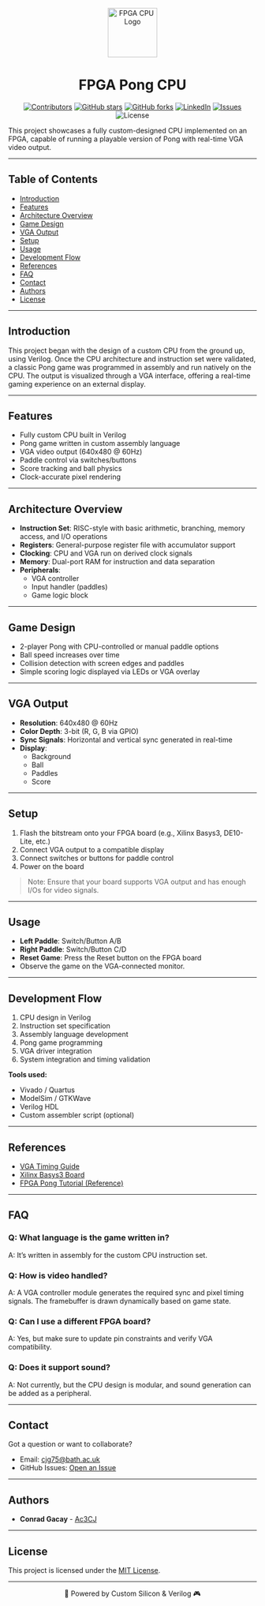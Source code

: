 <p align="center"><img src="https://www.teso.rs/img/services-icon-04.png" alt="FPGA CPU Logo" width="100"></p>
<h1 align="center"> FPGA Pong CPU </h1>

<div align="center">
  
[![Contributors](https://img.shields.io/github/contributors/Ac3CJ/FPGA-CPU-And-Pong-Game)](https://github.com/Ac3CJ/FPGA-CPU-And-Pong-Game/graphs/contributors)
[![GitHub stars](https://img.shields.io/github/stars/Ac3CJ/FPGA-CPU-And-Pong-Game?style=flat-square)](https://github.com/Ac3CJ/FPGA-CPU-And-Pong-Game/stargazers)
[![GitHub forks](https://img.shields.io/github/forks/Ac3CJ/FPGA-CPU-And-Pong-Game)](https://github.com/Ac3CJ/FPGA-CPU-And-Pong-Game/forks)
[![LinkedIn](https://img.shields.io/badge/LinkedIn-%230077B5.svg?logo=linkedin&logoColor=white)](https://www.linkedin.com/in/conradgacay/)
[![Issues](https://img.shields.io/github/issues/Ac3CJ/FPGA-CPU-And-Pong-Game)](https://github.com/Ac3CJ/FPGA-CPU-And-Pong-Game/issues)
![License](https://img.shields.io/badge/license-MIT-blue)
  
</div>

This project showcases a fully custom-designed CPU implemented on an FPGA, capable of running a playable version of Pong with real-time VGA video output.

---

## Table of Contents

- [Introduction](#introduction)  
- [Features](#features)  
- [Architecture Overview](#architecture-overview)  
- [Game Design](#game-design)  
- [VGA Output](#vga-output)  
- [Setup](#setup)  
- [Usage](#usage)  
- [Development Flow](#development-flow)  
- [References](#references)  
- [FAQ](#faq)  
- [Contact](#contact)  
- [Authors](#authors)  
- [License](#license)

---

## Introduction

This project began with the design of a custom CPU from the ground up, using Verilog. Once the CPU architecture and instruction set were validated, a classic Pong game was programmed in assembly and run natively on the CPU. The output is visualized through a VGA interface, offering a real-time gaming experience on an external display.

---

## Features

- Fully custom CPU built in Verilog  
- Pong game written in custom assembly language  
- VGA video output (640x480 @ 60Hz)  
- Paddle control via switches/buttons  
- Score tracking and ball physics  
- Clock-accurate pixel rendering  

---

## Architecture Overview

- **Instruction Set**: RISC-style with basic arithmetic, branching, memory access, and I/O operations  
- **Registers**: General-purpose register file with accumulator support  
- **Clocking**: CPU and VGA run on derived clock signals  
- **Memory**: Dual-port RAM for instruction and data separation  
- **Peripherals**:
  - VGA controller  
  - Input handler (paddles)  
  - Game logic block  

---

## Game Design

- 2-player Pong with CPU-controlled or manual paddle options  
- Ball speed increases over time  
- Collision detection with screen edges and paddles  
- Simple scoring logic displayed via LEDs or VGA overlay  

---

## VGA Output

- **Resolution**: 640x480 @ 60Hz  
- **Color Depth**: 3-bit (R, G, B via GPIO)  
- **Sync Signals**: Horizontal and vertical sync generated in real-time  
- **Display**:
  - Background  
  - Ball  
  - Paddles  
  - Score  

---

## Setup

1. Flash the bitstream onto your FPGA board (e.g., Xilinx Basys3, DE10-Lite, etc.)  
2. Connect VGA output to a compatible display  
3. Connect switches or buttons for paddle control  
4. Power on the board  

> Note: Ensure that your board supports VGA output and has enough I/Os for video signals.

---

## Usage

- **Left Paddle**: Switch/Button A/B  
- **Right Paddle**: Switch/Button C/D  
- **Reset Game**: Press the Reset button on the FPGA board  
- Observe the game on the VGA-connected monitor.

---

## Development Flow

1. CPU design in Verilog  
2. Instruction set specification  
3. Assembly language development  
4. Pong game programming  
5. VGA driver integration  
6. System integration and timing validation  

**Tools used:**
- Vivado / Quartus  
- ModelSim / GTKWave  
- Verilog HDL  
- Custom assembler script (optional)

---

## References

- [VGA Timing Guide](https://www.epanorama.net/documents/pc/vga_timing.html)  
- [Xilinx Basys3 Board](https://digilent.com/reference/programmable-logic/basys-3/start)  
- [FPGA Pong Tutorial (Reference)](https://projectf.io/posts/fpga-graphics/)  

---

## FAQ

### Q: What language is the game written in?  
A: It’s written in assembly for the custom CPU instruction set.

### Q: How is video handled?  
A: A VGA controller module generates the required sync and pixel timing signals. The framebuffer is drawn dynamically based on game state.

### Q: Can I use a different FPGA board?  
A: Yes, but make sure to update pin constraints and verify VGA compatibility.

### Q: Does it support sound?  
A: Not currently, but the CPU design is modular, and sound generation can be added as a peripheral.

---

## Contact

Got a question or want to collaborate?

- Email: [cjg75@bath.ac.uk](mailto:cjg75@bath.ac.uk)  
- GitHub Issues: [Open an Issue](https://github.com/Ac3CJ/FPGA-CPU-And-Pong-Game/issues)

---

## Authors

- **Conrad Gacay** - [Ac3CJ](https://github.com/Ac3CJ)  

---

## License  

This project is licensed under the [MIT License](LICENSE).

---

<p align="center">🚀 Powered by Custom Silicon & Verilog 🎮</p>
